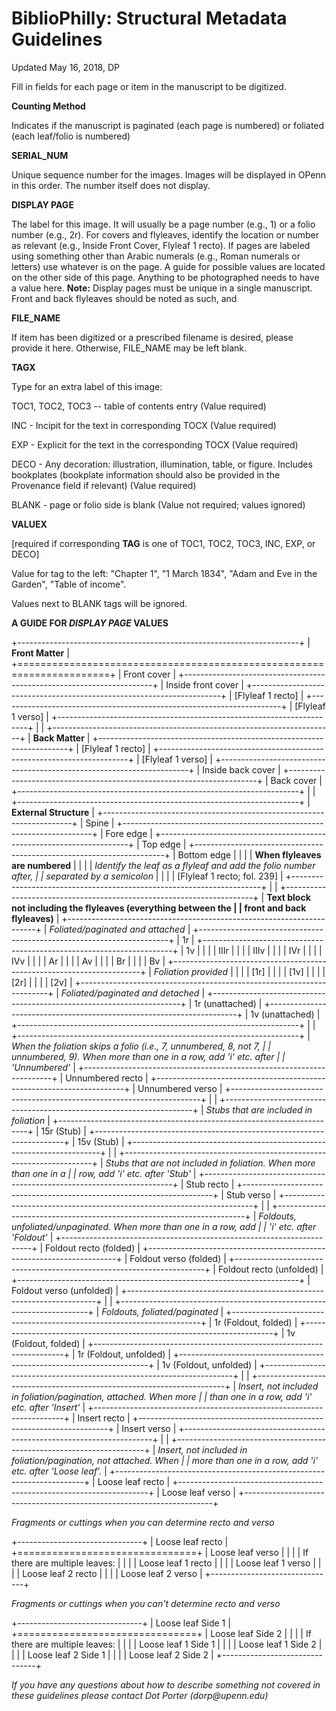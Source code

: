 <!-- DOCUMENT HISTORY:
  this markdown file was generated with pandoc v. 2.8 on 20200624
  input source: docx, exported from this GoogleDoc:
  https://docs.google.com/document/d/1HzfYAgNuJaRKXcZ1rYE-0hS5_TxidWDNLN6X2cVFpAM/edit?usp=sharing
-->

BiblioPhilly: Structural Metadata Guidelines 
============================================

Updated May 16, 2018, DP

Fill in fields for each page or item in the manuscript to be digitized.

**Counting Method**

Indicates if the manuscript is paginated (each page is numbered) or
foliated (each leaf/folio is numbered)

**SERIAL\_NUM**

Unique sequence number for the images. Images will be displayed in OPenn
in this order. The number itself does not display.

**DISPLAY PAGE**

The label for this image. It will usually be a page number (e.g., 1) or
a folio number (e.g., 2r). For covers and flyleaves, identify the
location or number as relevant (e.g., Inside Front Cover, Flyleaf 1
recto). If pages are labeled using something other than Arabic numerals
(e.g., Roman numerals or letters) use whatever is on the page. A guide
for possible values are located on the other side of this page. Anything
to be photographed needs to have a value here. **Note:** Display pages
must be unique in a single manuscript. Front and back flyleaves should
be noted as such, and

**FILE\_NAME**

If item has been digitized or a prescribed filename is desired, please
provide it here. Otherwise, FILE\_NAME may be left blank.

**TAGX**

Type for an extra label of this image:

TOC1, TOC2, TOC3 \-- table of contents entry (Value required)

INC - Incipit for the text in corresponding TOCX (Value required)

EXP - Explicit for the text in the corresponding TOCX (Value required)

DECO - Any decoration: illustration, illumination, table, or figure.
Includes bookplates (bookplate information should also be provided in
the Provenance field if relevant) (Value required)

BLANK - page or folio side is blank (Value not required; values ignored)

**VALUEX**

\[required if corresponding **TAG** is one of TOC1, TOC2, TOC3, INC,
EXP, or DECO\]

Value for tag to the left: \"Chapter 1\", \"1 March 1834\", \"Adam and
Eve in the Garden\", \"Table of income\".

Values next to BLANK tags will be ignored.

**A GUIDE FOR *DISPLAY PAGE* VALUES**

+----------------------------------------------------------------------+
| **Front Matter**                                                     |
+======================================================================+
| Front cover                                                          |
+----------------------------------------------------------------------+
| Inside front cover                                                   |
+----------------------------------------------------------------------+
| \[Flyleaf 1 recto\]                                                  |
+----------------------------------------------------------------------+
| \[Flyleaf 1 verso\]                                                  |
+----------------------------------------------------------------------+
|                                                                      |
+----------------------------------------------------------------------+
| **Back Matter**                                                      |
+----------------------------------------------------------------------+
| \[Flyleaf 1 recto\]                                                  |
+----------------------------------------------------------------------+
| \[Flyleaf 1 verso\]                                                  |
+----------------------------------------------------------------------+
| Inside back cover                                                    |
+----------------------------------------------------------------------+
| Back cover                                                           |
+----------------------------------------------------------------------+
|                                                                      |
+----------------------------------------------------------------------+
| **External Structure**                                               |
+----------------------------------------------------------------------+
| Spine                                                                |
+----------------------------------------------------------------------+
| Fore edge                                                            |
+----------------------------------------------------------------------+
| Top edge                                                             |
+----------------------------------------------------------------------+
| Bottom edge                                                          |
|                                                                      |
| **When flyleaves are numbered**                                      |
|                                                                      |
| *Identify the leaf as a flyleaf and add the folio number after,      |
| separated by a semicolon*                                            |
|                                                                      |
| \[Flyleaf 1 recto; fol. 239\]                                        |
+----------------------------------------------------------------------+
|                                                                      |
+----------------------------------------------------------------------+
| **Text block not including the flyleaves (everything between the     |
| front and back flyleaves)**                                          |
+----------------------------------------------------------------------+
| *Foliated/paginated and attached*                                    |
+----------------------------------------------------------------------+
| 1r                                                                   |
+----------------------------------------------------------------------+
| 1v                                                                   |
|                                                                      |
| IIIr                                                                 |
|                                                                      |
| IIIv                                                                 |
|                                                                      |
| IVr                                                                  |
|                                                                      |
| IVv                                                                  |
|                                                                      |
| Ar                                                                   |
|                                                                      |
| Av                                                                   |
|                                                                      |
| Br                                                                   |
|                                                                      |
| Bv                                                                   |
+----------------------------------------------------------------------+
| *Foliation provided*                                                 |
|                                                                      |
| \[1r\]                                                               |
|                                                                      |
| \[1v\]                                                               |
|                                                                      |
| \[2r\]                                                               |
|                                                                      |
| \[2v\]                                                               |
+----------------------------------------------------------------------+
| *Foliated/paginated and detached*                                    |
+----------------------------------------------------------------------+
| 1r (unattached)                                                      |
+----------------------------------------------------------------------+
| 1v (unattached)                                                      |
+----------------------------------------------------------------------+
|                                                                      |
+----------------------------------------------------------------------+
| *When the foliation skips a folio (i.e., 7, unnumbered, 8, not 7,    |
| unnumbered, 9). When more than one in a row, add \'i\' etc. after    |
| \'Unnumbered\'*                                                      |
+----------------------------------------------------------------------+
| Unnumbered recto                                                     |
+----------------------------------------------------------------------+
| Unnumbered verso                                                     |
+----------------------------------------------------------------------+
|                                                                      |
+----------------------------------------------------------------------+
| *Stubs that are included in foliation*                               |
+----------------------------------------------------------------------+
| 15r (Stub)                                                           |
+----------------------------------------------------------------------+
| 15v (Stub)                                                           |
+----------------------------------------------------------------------+
|                                                                      |
+----------------------------------------------------------------------+
| *Stubs that are not included in foliation. When more than one in a   |
| row, add \'i\' etc. after \'Stub\'*                                  |
+----------------------------------------------------------------------+
| Stub recto                                                           |
+----------------------------------------------------------------------+
| Stub verso                                                           |
+----------------------------------------------------------------------+
|                                                                      |
+----------------------------------------------------------------------+
| *Foldouts, unfoliated/unpaginated. When more than one in a row, add  |
| \'i\' etc. after \'Foldout\'*                                        |
+----------------------------------------------------------------------+
| Foldout recto (folded)                                               |
+----------------------------------------------------------------------+
| Foldout verso (folded)                                               |
+----------------------------------------------------------------------+
| Foldout recto (unfolded)                                             |
+----------------------------------------------------------------------+
| Foldout verso (unfolded)                                             |
+----------------------------------------------------------------------+
|                                                                      |
+----------------------------------------------------------------------+
| *Foldouts, foliated/paginated*                                       |
+----------------------------------------------------------------------+
| 1r (Foldout, folded)                                                 |
+----------------------------------------------------------------------+
| 1v (Foldout, folded)                                                 |
+----------------------------------------------------------------------+
| 1r (Foldout, unfolded)                                               |
+----------------------------------------------------------------------+
| 1v (Foldout, unfolded)                                               |
+----------------------------------------------------------------------+
|                                                                      |
+----------------------------------------------------------------------+
| *Insert, not included in foliation/pagination, attached. When more   |
| than one in a row, add \'i\' etc. after \'Insert\'*                  |
+----------------------------------------------------------------------+
| Insert recto                                                         |
+----------------------------------------------------------------------+
| Insert verso                                                         |
+----------------------------------------------------------------------+
|                                                                      |
+----------------------------------------------------------------------+
| *Insert, not included in foliation/pagination, not attached. When    |
| more than one in a row, add \'i\' etc. after \'Loose leaf\'.*        |
+----------------------------------------------------------------------+
| Loose leaf recto                                                     |
+----------------------------------------------------------------------+
| Loose leaf verso                                                     |
+----------------------------------------------------------------------+

*Fragments or cuttings when you can determine recto and verso*

+-------------------------------+
| Loose leaf recto              |
+===============================+
| Loose leaf verso              |
|                               |
| If there are multiple leaves: |
|                               |
| Loose leaf 1 recto            |
|                               |
| Loose leaf 1 verso            |
|                               |
| Loose leaf 2 recto            |
|                               |
| Loose leaf 2 verso            |
+-------------------------------+

*Fragments or cuttings when you can't determine recto and verso*

+-------------------------------+
| Loose leaf Side 1             |
+===============================+
| Loose leaf Side 2             |
|                               |
| If there are multiple leaves: |
|                               |
| Loose leaf 1 Side 1           |
|                               |
| Loose leaf 1 Side 2           |
|                               |
| Loose leaf 2 Side 1           |
|                               |
| Loose leaf 2 Side 2           |
+-------------------------------+

*If you have any questions about how to describe something not covered
in these guidelines please contact Dot Porter (dorp\@upenn.edu)*
